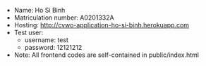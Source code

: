 * Name: Ho Si Binh
* Matriculation number: A0201332A
* Hosting: http://cvwo-application-ho-si-binh.herokuapp.com
* Test user:
  * username: test
  * password: 12121212
* Note: All frontend codes are self-contained in public/index.html
